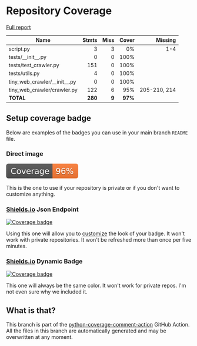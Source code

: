 # Repository Coverage

[Full report](https://htmlpreview.github.io/?https://github.com/Mews/tiny-web-crawler/blob/python-coverage-comment-action-data/htmlcov/index.html)

| Name                               |    Stmts |     Miss |   Cover |   Missing |
|----------------------------------- | -------: | -------: | ------: | --------: |
| script.py                          |        3 |        3 |      0% |       1-4 |
| tests/\_\_init\_\_.py              |        0 |        0 |    100% |           |
| tests/test\_crawler.py             |      151 |        0 |    100% |           |
| tests/utils.py                     |        4 |        0 |    100% |           |
| tiny\_web\_crawler/\_\_init\_\_.py |        0 |        0 |    100% |           |
| tiny\_web\_crawler/crawler.py      |      122 |        6 |     95% |205-210, 214 |
|                          **TOTAL** |  **280** |    **9** | **97%** |           |


## Setup coverage badge

Below are examples of the badges you can use in your main branch `README` file.

### Direct image

[![Coverage badge](https://raw.githubusercontent.com/Mews/tiny-web-crawler/python-coverage-comment-action-data/badge.svg)](https://htmlpreview.github.io/?https://github.com/Mews/tiny-web-crawler/blob/python-coverage-comment-action-data/htmlcov/index.html)

This is the one to use if your repository is private or if you don't want to customize anything.

### [Shields.io](https://shields.io) Json Endpoint

[![Coverage badge](https://img.shields.io/endpoint?url=https://raw.githubusercontent.com/Mews/tiny-web-crawler/python-coverage-comment-action-data/endpoint.json)](https://htmlpreview.github.io/?https://github.com/Mews/tiny-web-crawler/blob/python-coverage-comment-action-data/htmlcov/index.html)

Using this one will allow you to [customize](https://shields.io/endpoint) the look of your badge.
It won't work with private repositories. It won't be refreshed more than once per five minutes.

### [Shields.io](https://shields.io) Dynamic Badge

[![Coverage badge](https://img.shields.io/badge/dynamic/json?color=brightgreen&label=coverage&query=%24.message&url=https%3A%2F%2Fraw.githubusercontent.com%2FMews%2Ftiny-web-crawler%2Fpython-coverage-comment-action-data%2Fendpoint.json)](https://htmlpreview.github.io/?https://github.com/Mews/tiny-web-crawler/blob/python-coverage-comment-action-data/htmlcov/index.html)

This one will always be the same color. It won't work for private repos. I'm not even sure why we included it.

## What is that?

This branch is part of the
[python-coverage-comment-action](https://github.com/marketplace/actions/python-coverage-comment)
GitHub Action. All the files in this branch are automatically generated and may be
overwritten at any moment.